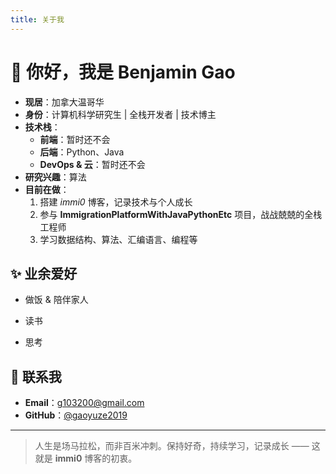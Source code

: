 ```yaml
---
title: 关于我
---
```


# 👋 你好，我是 Benjamin Gao

- **现居**：加拿大温哥华  
- **身份**：计算机科学研究生 | 全栈开发者 | 技术博主  
- **技术栈**：  
  - **前端**：暂时还不会  
  - **后端**：Python、Java
  - **DevOps & 云**：暂时还不会  
- **研究兴趣**：算法  
- **目前在做**：  
  1. 搭建 *immi0* 博客，记录技术与个人成长  
  2. 参与 **ImmigrationPlatformWithJavaPythonEtc** 项目，战战兢兢的全栈工程师
  3. 学习数据结构、算法、汇编语言、编程等

## ✨ 业余爱好

- 做饭 & 陪伴家人  

- 读书

- 思考

  

## 🔗 联系我

- **Email**：g103200@gmail.com
- **GitHub**：[@gaoyuze2019](https://github.com/gaoyuze2019)  

---

> 人生是场马拉松，而非百米冲刺。保持好奇，持续学习，记录成长 —— 这就是 **immi0** 博客的初衷。
